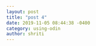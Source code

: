 ```yaml
---
layout: post
title: "post 4"
date: 2019-11-05 08:44:38 -0400
category: using-odin
author: shriti
---
```





